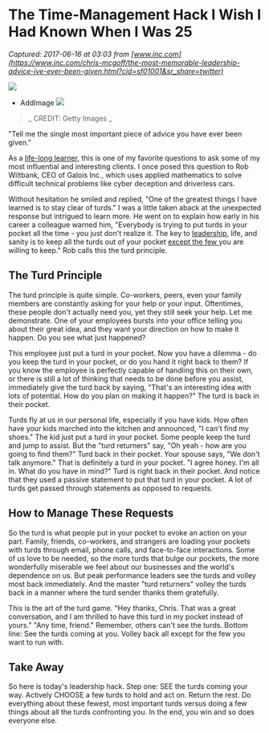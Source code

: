 # The Time-Management Hack I Wish I Had Known When I Was 25

_Captured: 2017-06-16 at 03:03 from [www.inc.com](https://www.inc.com/chris-mcgoff/the-most-memorable-leadership-advice-ive-ever-been-given.html?cid=sf01001&sr_share=twitter)_

![](https://www.incimages.com/admin/picture-placeholder-970x450.jpg)

  * AddImage 
![](https://www.incimages.com/uploaded_files/image/970x450/getty_488393010_196141.jpg)

> _ CREDIT: Getty Images _

"Tell me the single most important piece of advice you have ever been given."

As a [life-long learner](https://www.inc.com/quora/21-critical-life-lessons-from-an-experienced-ceo.html?cid=search), this is one of my favorite questions to ask some of my most influential and interesting clients. I once posed this question to Rob Wiltbank, CEO of Galois Inc., which uses applied mathematics to solve difficult technical problems like cyber deception and driverless cars.

Without hesitation he smiled and replied, "One of the greatest things I have learned is to stay clear of turds." I was a little taken aback at the unexpected response but intrigued to learn more. He went on to explain how early in his career a colleague warned him, "Everybody is trying to put turds in your pocket all the time - you just don't realize it. The key to [leadership](https://www.inc.com/brent-gleeson/the-fundamental-differences-between-leadership-and-management.html?cid=search), life, and sanity is to keep all the turds out of your pocket [except the few ](https://www.inc.com/jeff-haden/knowing-when-and-how-to-say-no.html?cid=search)you are willing to keep." Rob calls this the turd principle.

## The Turd Principle

The turd principle is quite simple. Co-workers, peers, even your family members are constantly asking for your help or your input. Oftentimes, these people don't actually need you, yet they still seek your help. Let me demonstrate. One of your employees bursts into your office telling you about their great idea, and they want your direction on how to make it happen. Do you see what just happened?

This employee just put a turd in your pocket. Now you have a dilemma - do you keep the turd in your pocket, or do you hand it right back to them? If you know the employee is perfectly capable of handling this on their own, or there is still a lot of thinking that needs to be done before you assist, immediately give the turd back by saying, "That's an interesting idea with lots of potential. How do you plan on making it happen?" The turd is back in their pocket.

Turds fly at us in our personal life, especially if you have kids. How often have your kids marched into the kitchen and announced, "I can't find my shoes." The kid just put a turd in your pocket. Some people keep the turd and jump to assist. But the "turd returners" say, "Oh yeah - how are you going to find them?" Turd back in their pocket. Your spouse says, "We don't talk anymore." That is definitely a turd in your pocket. "I agree honey. I'm all in. What do you have in mind?" Turd is right back in their pocket. And notice that they used a passive statement to put that turd in your pocket. A lot of turds get passed through statements as opposed to requests.

## How to Manage These Requests

So the turd is what people put in your pocket to evoke an action on your part. Family, friends, co-workers, and strangers are loading your pockets with turds through email, phone calls, and face-to-face interactions. Some of us love to be needed, so the more turds that bulge our pockets, the more wonderfully miserable we feel about our businesses and the world's dependence on us. But peak performance leaders see the turds and volley most back immediately. And the master "turd returners" volley the turds back in a manner where the turd sender thanks them gratefully.

This is the art of the turd game. "Hey thanks, Chris. That was a great conversation, and I am thrilled to have this turd in my pocket instead of yours." "Any time, friend." Remember, others can't see the turds. Bottom line: See the turds coming at you. Volley back all except for the few you want to run with.

## Take Away

So here is today's leadership hack. Step one: SEE the turds coming your way. Actively CHOOSE a few turds to hold and act on. Return the rest. Do everything about these fewest, most important turds versus doing a few things about all the turds confronting you. In the end, you win and so does everyone else.
